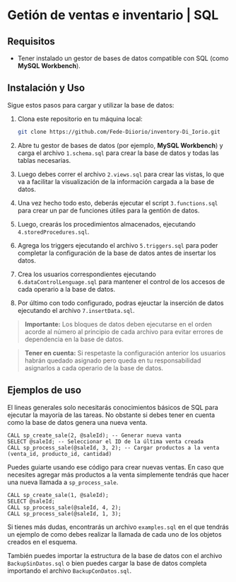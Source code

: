 # Getión de ventas e inventario | SQL

## Requisitos

- Tener instalado un gestor de bases de datos compatible con SQL (como **MySQL Workbench**).

## Instalación y Uso

Sigue estos pasos para cargar y utilizar la base de datos:

1. Clona este repositorio en tu máquina local:

   ```bash
   git clone https://github.com/Fede-Diiorio/inventory-Di_Iorio.git
   ```

2. Abre tu gestor de bases de datos (por ejemplo, **MySQL Workbench**) y carga el archivo `1.schema.sql` para crear la base de datos y todas las tablas necesarias.
3. Luego debes correr el archivo `2.views.sql` para crear las vistas, lo que va a facilitar la visualización de la información cargada a la base de datos.
4. Una vez hecho todo esto, deberás ejecutar el script `3.functions.sql` para crear un par de funciones útiles para la gentión de datos.
5. Luego, crearás los procedimientos almacenados, ejecutando `4.storedProcedures.sql`.
6. Agrega los triggers ejecutando el archivo `5.triggers.sql` para poder completar la configuración de la base de datos antes de insertar los datos.
7. Crea los usuarios correspondientes ejecutando `6.dataControlLenguage.sql` para mantener el control de los accesos de cada operario a la base de datos.
8. Por último con todo configurado, podras ejeuctar la inserción de datos ejecutando el archivo `7.insertData.sql`.

> **Importante:** Los bloques de datos deben ejecutarse en el orden acorde al número al principio de cada archivo para evitar errores de dependencia en la base de datos.

> **Tener en cuenta:** Si respetaste la configuración anterior los usuarios habrán quedado asignado pero queda en tu responsabilidad asignarlos a cada operario de la base de datos.

## Ejemplos de uso

El lineas generales solo necesitarás conocimientos básicos de SQL para ejecutar la mayoría de las tareas. No obstante si debes tener en cuenta como la base de datos genera una nueva venta.

    CALL sp_create_sale(2, @saleId); -- Generar nueva vanta
    SELECT @saleId; -- Seleccionar el ID de la última venta creada
    CALL sp_process_sale(@saleId, 3, 2); -- Cargar productos a la venta (venta_id, producto_id, cantidad)

Puedes guiarte usando ese código para crear nuevas ventas. En caso que necesites agregar más productos a la venta simplemente tendrás que hacer una nueva llamada a `sp_process_sale`.

    CALL sp_create_sale(1, @saleId);
    SELECT @saleId;
    CALL sp_process_sale(@saleId, 4, 2);
    CALL sp_process_sale(@saleId, 1, 3);

Si tienes más dudas, encontrarás un archivo `examples.sql` en el que tendrás un ejemplo de como debes realizar la llamada de cada uno de los objetos creados en el esquema.

También puedes importar la estructura de la base de datos con el archivo `BackupSinDatos.sql` o bien puedes cargar la base de datos completa importando el archivo `BackupConDatos.sql`.
